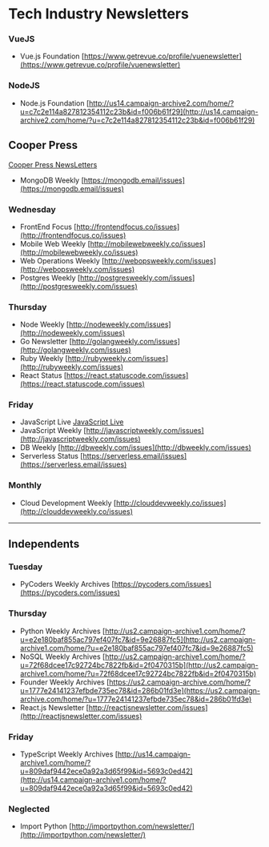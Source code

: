 # Tech Industry Newsletters

### VueJS
- Vue.js Foundation [https://www.getrevue.co/profile/vuenewsletter](https://www.getrevue.co/profile/vuenewsletter)


### NodeJS
- Node.js Foundation [http://us14.campaign-archive2.com/home/?u=c7c2e114a827812354112c23b&id=f006b61f29](http://us14.campaign-archive2.com/home/?u=c7c2e114a827812354112c23b&id=f006b61f29)


## Cooper Press 

[Cooper Press NewsLetters](https://cooperpress.com/publications/#newsletters)

- MongoDB Weekly [https://mongodb.email/issues](https://mongodb.email/issues)

### Wednesday
- FrontEnd Focus [http://frontendfocus.co/issues](http://frontendfocus.co/issues)
- Mobile Web Weekly [http://mobilewebweekly.co/issues](http://mobilewebweekly.co/issues)
- Web Operations Weekly [http://webopsweekly.com/issues](http://webopsweekly.com/issues)
- Postgres Weekly [http://postgresweekly.com/issues](http://postgresweekly.com/issues)

### Thursday
- Node Weekly [http://nodeweekly.com/issues](http://nodeweekly.com/issues)
- Go Newsletter [http://golangweekly.com/issues](http://golangweekly.com/issues)
- Ruby Weekly [http://rubyweekly.com/issues](http://rubyweekly.com/issues)
- React Status [https://react.statuscode.com/issues](https://react.statuscode.com/issues)

### Friday
- JavaScript Live [JavaScript Live](https://jslive.com/)
- JavaScript Weekly [http://javascriptweekly.com/issues](http://javascriptweekly.com/issues)
- DB Weekly [http://dbweekly.com/issues](http://dbweekly.com/issues)
- Serverless Status [https://serverless.email/issues](https://serverless.email/issues)

### Monthly
- Cloud Development Weekly [http://clouddevweekly.co/issues](http://clouddevweekly.co/issues)

___

## Independents

### Tuesday
- PyCoders Weekly Archives [https://pycoders.com/issues](https://pycoders.com/issues)

### Thursday
- Python Weekly Archives [http://us2.campaign-archive1.com/home/?u=e2e180baf855ac797ef407fc7&id=9e26887fc5](http://us2.campaign-archive1.com/home/?u=e2e180baf855ac797ef407fc7&id=9e26887fc5)
- NoSQL Weekly Archives [http://us2.campaign-archive1.com/home/?u=72f68dcee17c92724bc7822fb&id=2f0470315b](http://us2.campaign-archive1.com/home/?u=72f68dcee17c92724bc7822fb&id=2f0470315b)
- Founder Weekly Archives [https://us2.campaign-archive.com/home/?u=1777e24141237efbde735ec78&id=286b01fd3e](https://us2.campaign-archive.com/home/?u=1777e24141237efbde735ec78&id=286b01fd3e)
- React.js Newsletter [http://reactjsnewsletter.com/issues](http://reactjsnewsletter.com/issues)

### Friday
- TypeScript Weekly Archives [http://us14.campaign-archive1.com/home/?u=809daf9442ece0a92a3d65f99&id=5693c0ed42](http://us14.campaign-archive1.com/home/?u=809daf9442ece0a92a3d65f99&id=5693c0ed42)

### Neglected
- Import Python [http://importpython.com/newsletter/](http://importpython.com/newsletter/)
